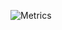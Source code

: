 ![Metrics](https://metrics.lecoq.io/Zwelc?template=classic&stars=1&music=1&wakatime=1&repositories=1&repositories=100&repositories.batch=100&repositories.forks=false&repositories.affiliations=owner&stars.limit=4&music.provider=spotify&music.mode=recent&music.limit=4&music.played.at=false&music.user=zwelc&wakatime.days=7&wakatime.sections=time%2C%20projects%2C%20projects-graphs%2C%20languages%2C%20languages-graphs%2C%20editors%2C%20os&wakatime.limit=5&wakatime.url=https%3A%2F%2Fwakatime.com&wakatime.user=zwelc&config.timezone=Africa%2FJohannesburg)
